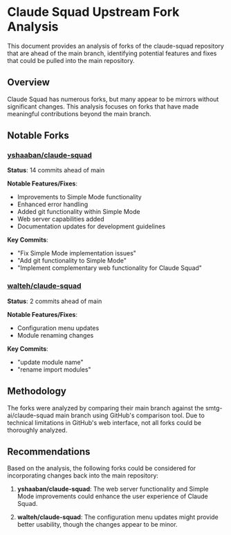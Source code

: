 # Claude Squad Upstream Fork Analysis

This document provides an analysis of forks of the claude-squad repository that are ahead of the main branch, identifying potential features and fixes that could be pulled into the main repository.

## Overview

Claude Squad has numerous forks, but many appear to be mirrors without significant changes. This analysis focuses on forks that have made meaningful contributions beyond the main branch.

## Notable Forks

### [yshaaban/claude-squad](https://github.com/yshaaban/claude-squad)

**Status**: 14 commits ahead of main

**Notable Features/Fixes**:
- Improvements to Simple Mode functionality
- Enhanced error handling
- Added git functionality within Simple Mode
- Web server capabilities added
- Documentation updates for development guidelines

**Key Commits**:
- "Fix Simple Mode implementation issues"
- "Add git functionality to Simple Mode"
- "Implement complementary web functionality for Claude Squad"

### [walteh/claude-squad](https://github.com/walteh/claude-squad)

**Status**: 2 commits ahead of main

**Notable Features/Fixes**:
- Configuration menu updates
- Module renaming changes

**Key Commits**:
- "update module name"
- "rename import modules"

## Methodology

The forks were analyzed by comparing their main branch against the smtg-ai/claude-squad main branch using GitHub's comparison tool. Due to technical limitations in GitHub's web interface, not all forks could be thoroughly analyzed.

## Recommendations

Based on the analysis, the following forks could be considered for incorporating changes back into the main repository:

1. **yshaaban/claude-squad**: The web server functionality and Simple Mode improvements could enhance the user experience of Claude Squad.

2. **walteh/claude-squad**: The configuration menu updates might provide better usability, though the changes appear to be minor.